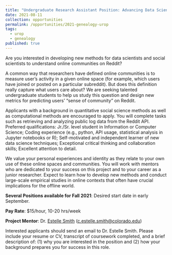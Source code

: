 ```yaml
---
title: "Undergraduate Research Assistant Position: Advancing Data Science of Communities on Reddit"
date: 2021-08-11
collection: opportunities
permalink: /opportunities/2021-genealogy-urop
tags:
  - urop
  - genealogy
published: true
---
```


Are you interested in developing new methods for data scientists and social scientists to understand online communities on Reddit?

A common way that researchers have defined online communities is to measure user’s activity in a given online space (for example, which users have joined or posted on a particular subreddit). But does this definition really capture what users care about? We are seeking talented undergraduate students to help us study this question and design new metrics for predicting users’ “sense of community” on Reddit. 

Applicants with a background in quantitative social science methods as well as computational methods are encouraged to apply. You will complete tasks such as retrieving and analyzing public log data from the Reddit API. Preferred qualifications: Jr./Sr. level student in Information or Computer Science; Coding experience (e.g., python, API usage, statistical analysis in Jupyter notebooks or R); Self-motivated and independent learner of new data science techniques; Exceptional critical thinking and collaboration skills; Excellent attention to detail.

We value your personal experiences and identity as they relate to your own use of these online spaces and communities. You will work with mentors who are dedicated to your success on this project and to your career as a junior researcher. Expect to learn how to develop new methods and conduct large-scale empirical studies in online contexts that often have crucial implications for the offline world.

**Several Positions available for Fall 2021**: Desired start date in early September.

**Pay Rate**: $15/hour, 10-20 hrs/week

**Project Mentor**: Dr. [Estelle Smith](https://columnlab.github.io/people/estelle-smith) ([c.estelle.smith@colorado.edu](mailto:c.estelle.smith@colorado.edu))

Interested applicants should send an email to Dr. Estelle Smith. Please include your resume or CV, transcript of coursework completed, and a brief description of: (1) why you are interested in the position and (2) how your background prepares you for success in this role. 
